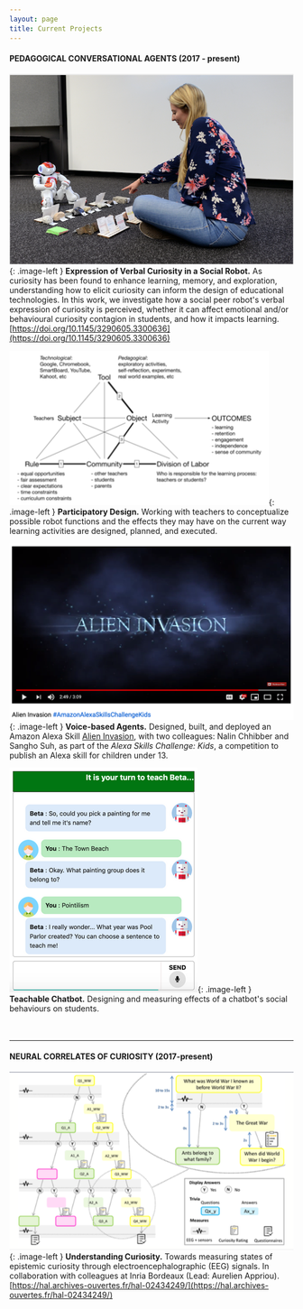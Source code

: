 ```yaml
---
layout: page
title: Current Projects
---
```


<style type="text/css">
.image-left {
  display: block;
  margin-left: auto;
  margin-right: auto;
  float: right;
}
</style>


#### PEDAGOGICAL CONVERSATIONAL AGENTS (2017 - present)


![Student and Robot playing game](/img/TeachableRobotProject.png#thumbnail){: .image-left }
**Expression of Verbal Curiosity in a Social Robot.** As curiosity has been found to enhance learning, memory, and exploration, understanding how to elicit curiosity can inform the design of educational technologies. In this work, we investigate how a social peer robot's verbal expression of curiosity is perceived, whether it can affect emotional and/or behavioural curiosity contagion in students, and how it impacts learning. [https://doi.org/10.1145/3290605.3300636](https://doi.org/10.1145/3290605.3300636)<br>


![Diagram of Activity Theory](/img/ActivityTheory.png#thumbnail){: .image-left }
**Participatory Design.** Working with teachers to conceptualize possible robot functions and the effects they may have on the current way learning activities are designed, planned, and executed.<br>


![Picture of youtube video](/img/AlienInvasion.png#thumbnail){: .image-left }
**Voice-based Agents.** Designed, built, and deployed an Amazon Alexa Skill [Alien Invasion](https://www.youtube.com/watch?v=MK_amN7jztg), with two colleagues: Nalin Chhibber and Sangho Suh, as part of the _Alexa Skills Challenge: Kids_, a competition to publish an Alexa skill for children under 13.<br>


![Example of chat with chatbot](/img/curiositynotebook.png#thumbnail){: .image-left }
**Teachable Chatbot.** Designing and measuring effects of a chatbot's social behaviours on students.
<br>
<br>
<br>

-------------


<!-- 
| <img src="/img/TeachableRobotProject.png" alt="" width="300px">| <img src="/img/ActivityTheory.png" alt="" width="300px"> |
|---|---|
| **Expression of Verbal Curiosity in a Social Robot.** In this project we aim to design a social robot peer with the explicit goal of inducing students' curiosity. [https://doi.org/10.1145/3290605.3300636](https://doi.org/10.1145/3290605.3300636) | **Participatory Design.** Working with teachers to conceptualize possible robot functions and the effects they may have on the current way learning activities are designed, planned, and executed. | 
|:---:|:---:|
| <img src="/img/AlienInvasion.png" alt="" width="300px">| <img src="/img/curiositynotebook.png" alt="" width="200px" height="250px">| 
|---|---|
| **Voice-based Agents.** Designed, built, and deployed an Amazon Alexa Skill [Alien Invasion](https://www.youtube.com/watch?v=MK_amN7jztg), with two colleagues: Nalin Chhibber and Sangho Suh, as part of the _Alexa Skills Challenge: Kids_, a competition to publish an Alexa skill for children under 13. | **Teachable Chatbot.** Designing and measuring effects of a chatbot's social behaviours on students.|

 -->
<!-- <p align="center"><b>Curious Robot Peers</b></p>
<p align="center">
    <img src="/img/TeachableRobotProject.png" alt="" width="300px">
</p>


Curiosity is a well-studied psychological phenomenon and a powerful motivating factor designers can leverage to increase user engagement, particularly in applications requiring long-term interaction (e.g., tutoring systems and health tracking tools). In the Curious Robot project, we aim to design a teachable social robot with the explicit goal of inducing students' curiosity about the material being taught, and use the teachable robot as an experimentation platform to study technology-mediated peer learning.
<br>

<p align="center"><b>Co-designing Educational Robots with Teachers</b></p>
<p align="center">
    <img src="/img/ActivityTheory.png" alt="" width="300px">
</p>

We worked with teachers to conceptualize possible robot roles and the effects they may have on the current way learning activities are designed, planned, and executed. 
<br> -->
<!-- 
**VOICE ASSISTANTS** (2017-present)

| <img src="/img/AlienInvasion.png" alt="" width="300px">|
|:---:|
| **Amazon Alexa.** Designed, built, and deployed an Amazon Alexa Skill [Alien Invasion](https://www.youtube.com/watch?v=MK_amN7jztg), with two colleagues: Nalin Chhibber and Sangho Suh, as part of the _Alexa Skills Challenge: Kids_, a competition to publish an Alexa skill for children under 13. |
 -->

#### NEURAL CORRELATES OF CURIOSITY (2017-present)

![Diagram of task used in study](/img/NeuralCuriosity.png#thumbnail){: .image-left }
**Understanding Curiosity.** Towards measuring states of epistemic curiosity through electroencephalographic (EEG) signals. In collaboration with colleagues at Inria Bordeaux (Lead: Aurelien Appriou). [https://hal.archives-ouvertes.fr/hal-02434249/](https://hal.archives-ouvertes.fr/hal-02434249/)

<!-- 
| <img align="center" src="/img/NeuralCuriosity.png" alt="" width="300px"> |
|---|
|**Understanding Curiosity.** Towards measuring states of epistemic curiosity through electroencephalographic (EEG) signals. In collaboration with colleagues at Inria Bordeaux. [https://hal.archives-ouvertes.fr/hal-02434249/](https://hal.archives-ouvertes.fr/hal-02434249/)|
 -->

<!-- <p align="center"><b>Neural Correlates of Curiosity</b></p>
<p align="center">
    <img src="/img/NeuralCuriosity.png" alt="" width="300px">
</p>

In collaboration with [Inria Bordeaux](https://www.inria.fr/en/centre/bordeaux), we are running an EEG study to explore the neural correlates of curiosity---with possible impacts on personalization of human-robot interaction.
 -->






